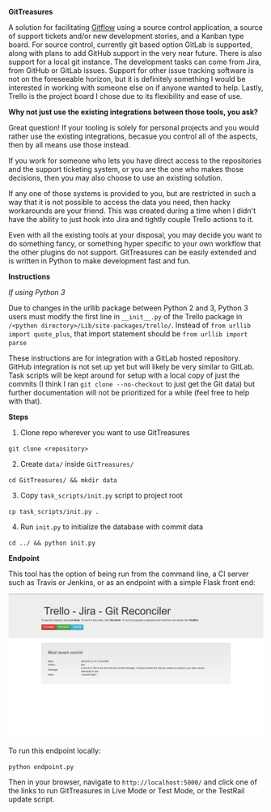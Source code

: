 **GitTreasures**

A solution for facilitating [Gitflow](https://www.atlassian.com/git/tutorials/comparing-workflows/gitflow-workflow) using a source control application, a source of support tickets and/or new development stories, and a Kanban type board. For source control, currently git based option GitLab is supported, along with plans to add GitHub support in the very near future. There is also support for a local git instance. The development tasks can come from Jira, from GitHub or GitLab issues. Support for other issue tracking software is not on the foreseeable horizon, but it is definitely something I would be interested in working with someone else on if anyone wanted to help. Lastly, Trello is the project board I chose due to its flexibility and ease of use. 

**Why not just use the existing integrations between those tools, you ask?**

Great question! If your tooling is solely for personal projects and you would rather use the existing integrations, becasue you control all of the aspects, then by all means use those instead. 

If you work for someone who lets you have direct access to the repositories and the support ticketing system, or you are the one who makes those decisions, then you may also choose to use an existing solution.

If any one of those systems is provided to you, but are restricted in such a way that it is not possible to access the data you need, then hacky workarounds are your friend. This was created during a time when I didn't have the ability to just hook into Jira and tightly couple Trello actions to it. 

Even with all the existing tools at your disposal, you may decide you want to do something fancy, or something hyper specific to your own workflow that the other plugins do not support. GitTreasures can be easily extended and is written in Python to make development fast and fun.

**Instructions**

*If using Python 3*

Due to changes in the urllib package between Python 2 and 3, Python 3 users must modify the first line in `__init__.py` of the Trello package in `/<python directory>/Lib/site-packages/trello/`. Instead of `from urllib import quote_plus`, that import statement should be `from urllib import parse`

These instructions are for integration with a GitLab hosted repository. GitHub integration is not set up yet but will likely be very similar to GitLab. Task scripts will be kept around for setup with a local copy of just the commits (I think I ran `git clone --no-checkout` to just get the Git data) but further documentation will not be prioritized for a while (feel free to help with that).

**Steps**

1) Clone repo wherever you want to use GitTreasures

`git clone <repository>`

2) Create `data/` inside `GitTreasures/`

`cd GitTreasures/ && mkdir data`

3) Copy `task_scripts/init.py` script to project root

`cp task_scripts/init.py .`

4) Run `init.py` to initialize the database with commit data

`cd ../ && python init.py`

**Endpoint**

This tool has the option of being run from the command line, a CI server such as Travis or Jenkins, or as an endpoint with a simple Flask front end:

![Screenshot](static/images/GitTreasuresUI.png)

To run this endpoint locally:

`python endpoint.py`

Then in your browser, navigate to `http://localhost:5000/` and click one of the links to run GitTreasures in Live Mode or Test Mode, or the TestRail update script.
